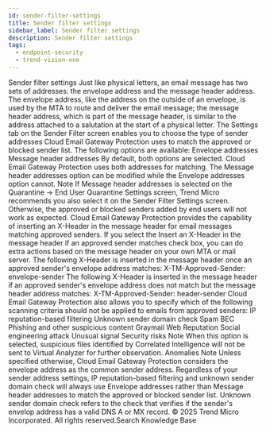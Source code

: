 ```yaml
---
id: sender-filter-settings
title: Sender filter settings
sidebar_label: Sender filter settings
description: Sender filter settings
tags:
  - endpoint-security
  - trend-vision-one
---
```


 Sender filter settings Just like physical letters, an email message has two sets of addresses: the envelope address and the message header address. The envelope address, like the address on the outside of an envelope, is used by the MTA to route and deliver the email message; the message header address, which is part of the message header, is similar to the address attached to a salutation at the start of a physical letter. The Settings tab on the Sender Filter screen enables you to choose the type of sender addresses Cloud Email Gateway Protection uses to match the approved or blocked sender list. The following options are available: Envelope addresses Message header addresses By default, both options are selected. Cloud Email Gateway Protection uses both addresses for matching. The Message header addresses option can be modified while the Envelope addresses option cannot. Note If Message header addresses is selected on the Quarantine → End User Quarantine Settings screen, Trend Micro recommends you also select it on the Sender Filter Settings screen. Otherwise, the approved or blocked senders added by end users will not work as expected. Cloud Email Gateway Protection provides the capability of inserting an X-Header in the message header for email messages matching approved senders. If you select the Insert an X-Header in the message header if an approved sender matches check box, you can do extra actions based on the message header on your own MTA or mail server. The following X-Header is inserted in the message header once an approved sender's envelope address matches: X-TM-Approved-Sender: envelope-sender The following X-Header is inserted in the message header if an approved sender's envelope address does not match but the message header address matches: X-TM-Approved-Sender: header-sender Cloud Email Gateway Protection also allows you to specify which of the following scanning criteria should not be applied to emails from approved senders: IP reputation-based filtering Unknown sender domain check Spam BEC Phishing and other suspicious content Graymail Web Reputation Social engineering attack Unusual signal Security risks Note When this option is selected, suspicious files identified by Correlated Intelligence will not be sent to Virtual Analyzer for further observation. Anomalies Note Unless specified otherwise, Cloud Email Gateway Protection considers the envelope address as the common sender address. Regardless of your sender address settings, IP reputation-based filtering and unknown sender domain check will always use Envelope addresses rather than Message header addresses to match the approved or blocked sender list. Unknown sender domain check refers to the check that verifies if the sender's envelop address has a valid DNS A or MX record. © 2025 Trend Micro Incorporated. All rights reserved.Search Knowledge Base
